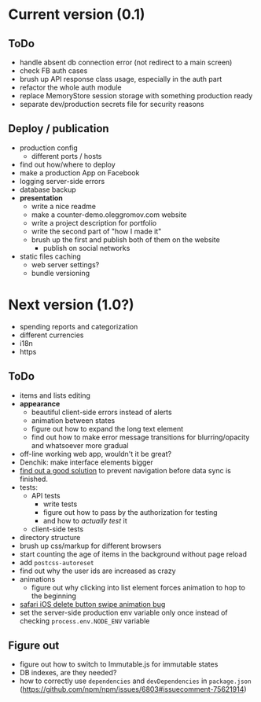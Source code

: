 # Current version (0.1)

## ToDo

- handle absent db connection error (not redirect to a main screen)
- check FB auth cases
- brush up API response class usage, especially in the auth part
- refactor the whole auth module
- replace MemoryStore session storage with something production ready
- separate dev/production secrets file for security reasons

## Deploy / publication

- production config
  - different ports / hosts
- find out how/where to deploy
- make a production App on Facebook
- logging server-side errors
- database backup
- **presentation**
  - write a nice readme
  - make a counter-demo.oleggromov.com website
  - write a project description for portfolio
  - write the second part of "how I made it"
  - brush up the first and publish both of them on the website
    - publish on social networks
- static files caching
  - web server settings?
  - bundle versioning

# Next version (1.0?)

- spending reports and categorization
- different currencies
- i18n
- https

## ToDo

- items and lists editing
- **appearance**
  - beautiful client-side errors instead of alerts
  - animation between states
  - figure out how to expand the long text element
  - find out how to make error message transitions for blurring/opacity and whatsoever more gradual
- off-line working web app, wouldn't it be great?
- Denchik: make interface elements bigger
- [find out a good solution](https://github.com/ReactTraining/react-router/issues/4407#issuecomment-304395759) to prevent navigation before data sync is finished.
- tests:
  - API tests
    - write tests
    - figure out how to pass by the authorization for testing
    - and how to *actually test* it
  - client-side tests
- directory structure
- brush up css/markup for different browsers
- start counting the age of items in the background without page reload
- add `postcss-autoreset`
- find out why the user ids are increased as crazy
- animations
  - figure out why clicking into list element forces animation to hop to the beginning
- [safari iOS delete button swipe animation bug](https://github.com/daneden/animate.css/issues/519#issuecomment-304545710)
- set the server-side production env variable only once instead of checking `process.env.NODE_ENV` variable

## Figure out

- figure out how to switch to Immutable.js for immutable states
- DB indexes, are they needed?
- how to correctly use `dependencies` and `devDependencies` in `package.json` (https://github.com/npm/npm/issues/6803#issuecomment-75621914)